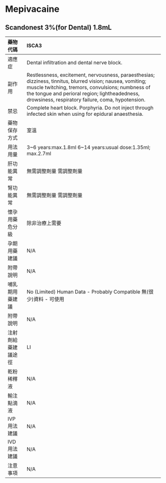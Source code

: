 # Mepivacaine

## Scandonest 3%\(for Dental\) 1.8mL

| 藥物代碼 | ISCA3 |
| :--- | :--- |
| 適應症 | Dental infiltration and dental nerve block. |
| 副作用 | Restlessness, excitement, nervousness, paraesthesias; dizziness, tinnitus, blurred vision; nausea, vomiting; muscle twitching, tremors, convulsions; numbness of the tongue and perioral region; lightheadedness, drowsiness, respiratory failure, coma, hypotension. |
| 禁忌 | Complete heart block. Porphyria. Do not inject through infected skin when using for epidural anaesthesia. |
| 藥物保存方式 | 室溫 |
| 用法用量 | 3~6 years:max.1.8ml 6~14 years:usual dose:1.35ml; max.2.7ml |
| 肝功能異常 | 無需調整劑量  需調整劑量 |
| 腎功能異常 | 無需調整劑量  需調整劑量 |
| 懷孕用藥危分級 | 除非治療上需要 |
| 孕期用藥建議 | N/A |
| 附帶說明 | N/A |
| 哺乳期用藥建議 | No \(Limited\) Human Data - Probably Compatible 無\(很少\)資料 - 可使用 |
| 附帶說明 | N/A |
| 注射劑給藥建議途徑 | LI |
| 乾粉稀釋液 | N/A |
| 輸注點滴液 | N/A |
| IVP 用法建議 | N/A |
| IVD 用法建議 | N/A |
| 注意事項 | N/A |

